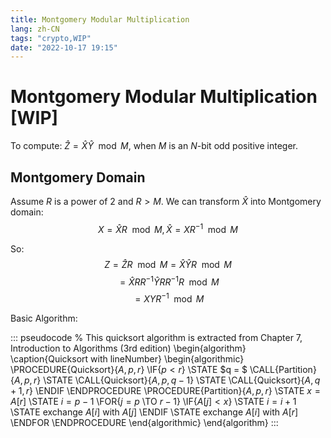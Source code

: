 ```yaml
---
title: Montgomery Modular Multiplication 
lang: zh-CN
tags: "crypto,WIP"
date: "2022-10-17 19:15"
---
```



# Montgomery Modular Multiplication  [WIP]

To compute: $\hat{Z} = \hat{X}\hat{Y}\mod M$, when $M$ is an $N$-bit odd positive integer.

## Montgomery Domain

Assume $R$ is a power of 2 and $R > M$. We can transform $\hat{X}$ into Montgomery domain: $$X = \hat{X}R \mod M, \hat{X} = XR^{-1} \mod M $$

So:
$$ Z = \hat{Z}R \mod M = \hat{X}\hat{Y}R \mod M $$
$$ = \hat{X}RR^{-1}\hat{Y}RR^{-1}R \mod M $$
$$ = XYR^{-1} \mod M $$

Basic Algorithm:

::: pseudocode
% This quicksort algorithm is extracted from Chapter 7, Introduction to Algorithms (3rd edition)
\begin{algorithm}
\caption{Quicksort with lineNumber}
\begin{algorithmic}
\PROCEDURE{Quicksort}{$A, p, r$}
    \IF{$p < r$} 
        \STATE $q = $ \CALL{Partition}{$A, p, r$}
        \STATE \CALL{Quicksort}{$A, p, q - 1$}
        \STATE \CALL{Quicksort}{$A, q + 1, r$}
    \ENDIF
\ENDPROCEDURE
\PROCEDURE{Partition}{$A, p, r$}
    \STATE $x = A[r]$
    \STATE $i = p - 1$
    \FOR{$j = p$ \TO $r - 1$}
        \IF{$A[j] < x$}
            \STATE $i = i + 1$
            \STATE exchange
            $A[i]$ with $A[j]$
        \ENDIF
        \STATE exchange $A[i]$ with $A[r]$
    \ENDFOR
\ENDPROCEDURE
\end{algorithmic}
\end{algorithm}
:::





